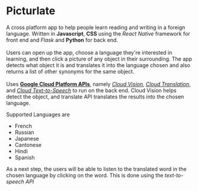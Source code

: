 Picturlate
=====

A cross platform app to help people learn reading and writing in a foreign language.
Written in **Javascript**, **CSS** using the *React Native*  framework for front end and *Flask* and **Python** for back end.<br><br>
Users can open up the app, choose a language they're interested in learning, and then click a picture of any object in their surrounding. The app detects what object it is and translates it into the language chosen and also returns a list of other synonyms for the same object.
<br><br>
Uses [**Google Cloud Platform APIs**](https://cloud.google.com/), namely [*Cloud Vision*](https://cloud.google.com/vision/), [*Cloud Translation*](https://cloud.google.com/translate/), and [*Cloud Text-to-Speech*](https://cloud.google.com/text-to-speech/) to run on the back end. Cloud Vision helps detect the object, and translate API translates the results into the chosen language. <br>

Supported Languages are  
* French
* Russian
* Japanese
* Cantonese
* Hindi
* Spanish

As a next step, the users will be able to listen to the translated word in the chosen language by clicking on the word. This is done using the *text-to-speech API*
